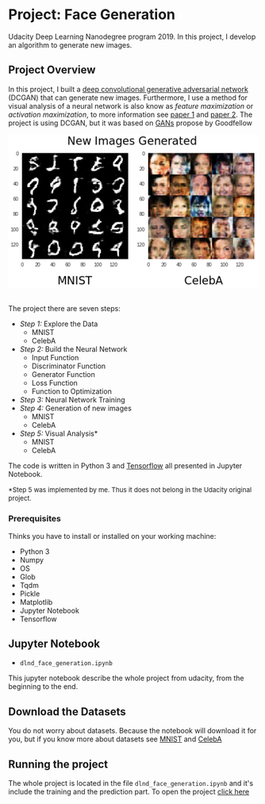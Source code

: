 # Project: Face Generation
Udacity Deep Learning Nanodegree program 2019. In this project, I develop an algorithm to generate new images.

## Project Overview
In this project, I built a [deep convolutional generative adversarial network](https://arxiv.org/pdf/1511.06434.pdf) (DCGAN) that can generate new images. Furthermore, I use a method for visual analysis of a neural network is also know as _feature maximization_ or _activation maximization_, to more information see [paper 1](https://arxiv.org/pdf/1506.06579.pdf) and [paper 2](https://arxiv.org/pdf/1602.03616.pdf). The project is using DCGAN, but it was based on [GANs](https://papers.nips.cc/paper/5423-generative-adversarial-nets.pdf) propose by Goodfellow
<br>
  <center>
    <img src="assets/new_images_generated.png">
  </center>
</br>

The project there are seven steps:
- _Step 1:_ Explore the Data
  - MNIST
  - CelebA
- _Step 2:_ Build the Neural Network
  - Input Function
  - Discriminator Function
  - Generator Function
  - Loss Function
  - Function to Optimization
- _Step 3:_ Neural Network Training
- _Step 4:_ Generation of new images
  - MNIST
  - CelebA
- _Step 5:_ Visual Analysis*
  - MNIST
  - CelebA

The code is written in Python 3 and [Tensorflow](https://www.tensorflow.org/) all presented in Jupyter Notebook.

<font size=2>\*Step 5 was implemented by me. Thus it does not belong in the Udacity original project.</font>

### Prerequisites
Thinks you have to install or installed on your working machine:

- Python 3
- Numpy
- OS
- Glob
- Tqdm
- Pickle
- Matplotlib
- Jupyter Notebook
- Tensorflow

## Jupyter Notebook
- `dlnd_face_generation.ipynb`

This jupyter notebook describe the whole project from udacity, from the beginning to the end.

## Download the Datasets
You do not worry about datasets. Because the notebook will download it for you, but if you know more about datasets see [MNIST](http://yann.lecun.com/exdb/mnist/) and [CelebA](http://mmlab.ie.cuhk.edu.hk/projects/CelebA.html)

## Running the project
The whole project is located in the file `dlnd_face_generation.ipynb` and it's include the training and the prediction part.
To open the project [click here](https://github.com/buzutilucas/face-generation/blob/master/dlnd_face_generation.ipynb)
